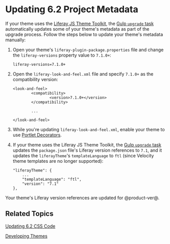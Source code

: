 # Updating 6.2 Project Metadata [](id=updating-6-2-project-metadata)

If your theme uses the 
[Liferay JS Theme Toolkit](https://github.com/liferay/liferay-themes-sdk/tree/master/packages), 
the 
[Gulp `upgrade` task](/develop/tutorials/-/knowledge_base/7-1/running-the-upgrade-task-for-6-2-themes) 
automatically updates some of your theme's metadata as part of the upgrade 
process. Follow the steps below to update your theme's metadata manually:

1.  Open your theme's `liferay-plugin-package.properties` file and change the 
    `liferay-versions` property value to `7.1.0+`: 

        liferay-versions=7.1.0+

2.  Open the `liferay-look-and-feel.xml` file and specify `7.1.0+` as the 
    compatibility version: 

        <look-and-feel>
                <compatibility>
                        <version>7.1.0+</version>
                </compatibility>

                ...

        </look-and-feel>
 
3.  While you're updating `liferay-look-and-feel.xml`, enable your theme to use 
    [Portlet Decorators](/develop/tutorials/-/knowledge_base/7-1/adding-portlet-decorators-to-a-theme).

4.  If your theme uses the Liferay JS Theme Toolkit, the 
    [Gulp `upgrade` task](/develop/tutorials/-/knowledge_base/7-1/running-the-upgrade-task-for-6-2-themes) 
    updates the `package.json` file's Liferay version references to `7.1`, and 
    it updates the `liferayTheme`'s `templateLanguage` to `ftl` 
    (since Velocity theme templates are no longer supported):

        "liferayTheme": {
        	...
        	"templateLanguage": "ftl",
        	"version": "7.1"
        },

Your theme's Liferay version references are updated for @product-ver@. 

## Related Topics [](id=related-topics)

[Updating 6.2 CSS Code](/develop/tutorials/-/knowledge_base/7-1/updating-6-2-css-code)

[Developing Themes](/develop/tutorials/-/knowledge_base/7-1/developing-themes)
